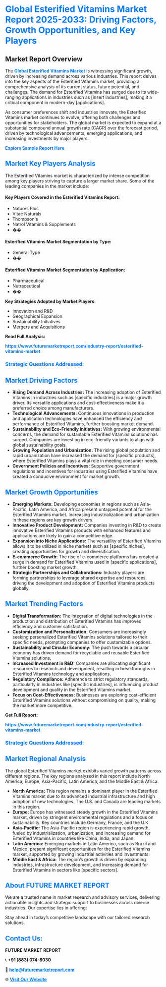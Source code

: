 <h1 style="color: #007BFF;">Global Esterified Vitamins Market Report 2025-2033: Driving Factors, Growth Opportunities, and Key Players</h1>

<section id="overview">
<h2>Market Report Overview</h2>
<p>The <a href="https://www.futuremarketreport.com/industry-report/esterified-vitamins-market" style="color: #007BFF; text-decoration: none;"><strong>Global Esterified Vitamins Market</strong></a> is witnessing significant growth, driven by increasing demand across various industries. This report delves into the key aspects of the Esterified Vitamins market, providing a comprehensive analysis of its current status, future potential, and challenges. The demand for Esterified Vitamins has surged due to its wide-ranging applications in industries such as [insert industries], making it a critical component in modern-day [applications].</p>
<p>As consumer preferences shift and industries innovate, the Esterified Vitamins market continues to evolve, offering both challenges and opportunities for stakeholders. The global market is expected to expand at a substantial compound annual growth rate (CAGR) over the forecast period, driven by technological advancements, emerging applications, and increasing investments by major players.</p>
</section>

<section id="overview">
<p><a href="https://www.futuremarketreport.com/request-sample/reportId=117781" style="color: #007BFF; text-decoration: none;"><strong>Explore Sample Report Here</strong></a></p>
</section>

<section id="key-players">
<h2 style="color: #007BFF;">Market Key Players Analysis</h2>
<p>The Esterified Vitamins market is characterized by intense competition among key players striving to capture a larger market share. Some of the leading companies in the market include:</p>
<h4>Key Players Covered in the Esterified Vitamins Report:</h4>
<ul><li>Natures Plus</li><li>Vitae Naturals</li><li>Thompson&#039;s</li><li>Natrol Vitamins &amp; Supplements</li><li>��</li></ul>
<h4>Esterified Vitamins Market Segmentation by Type:</h4>
<ul><li>General Type</li><li>��</li></ul>

<h4>Esterified Vitamins Market Segmentation by Application:</h4>
<ul><li>Pharmaceutical</li><li>Nutraceutical</li><li>��</li></ul>
<p><strong>Key Strategies Adopted by Market Players:</strong></p>
<ul>
<li>Innovation and R&D</li>
<li>Geographical Expansion</li>
<li>Sustainability Initiatives</li>
<li>Mergers and Acquisitions</li>
</ul>
</section>

<section>
<p><strong>Read Full Analysis: </strong></p><a href="https://www.futuremarketreport.com/industry-report/esterified-vitamins-market" style="color: #007BFF; text-decoration: none;"><strong>https://www.futuremarketreport.com/industry-report/esterified-vitamins-market</strong></a>
<h3 style="color: #007BFF;">Strategic Questions Addressed:</h3>
</section>

<section id="driving-factors">
<h2 style="color: #007BFF;">Market Driving Factors</h2>
<ul>
<li><strong>Rising Demand Across Industries:</strong> The increasing adoption of Esterified Vitamins in industries such as [specific industries] is a major growth driver. Its versatile applications and cost-effectiveness make it a preferred choice among manufacturers.</li>
<li><strong>Technological Advancements:</strong> Continuous innovations in production and application technologies have enhanced the efficiency and performance of Esterified Vitamins, further boosting market demand.</li>
<li><strong>Sustainability and Eco-Friendly Initiatives:</strong> With growing environmental concerns, the demand for sustainable Esterified Vitamins solutions has surged. Companies are investing in eco-friendly variants to align with global sustainability goals.</li>
<li><strong>Growing Population and Urbanization:</strong> The rising global population and rapid urbanization have increased the demand for [specific products], where Esterified Vitamins plays a vital role in meeting consumer needs.</li>
<li><strong>Government Policies and Incentives:</strong> Supportive government regulations and incentives for industries using Esterified Vitamins have created a conducive environment for market growth.</li>
</ul>
</section>

<section id="growth-opportunities">
<h2 style="color: #007BFF;">Market Growth Opportunities</h2>
<ul>
<li><strong>Emerging Markets:</strong> Developing economies in regions such as Asia-Pacific, Latin America, and Africa present untapped potential for the Esterified Vitamins market. Increasing industrialization and urbanization in these regions are key growth drivers.</li>
<li><strong>Innovative Product Development:</strong> Companies investing in R&D to create innovative Esterified Vitamins products with enhanced features and applications are likely to gain a competitive edge.</li>
<li><strong>Expansion into Niche Applications:</strong> The versatility of Esterified Vitamins allows it to be utilized in niche markets such as [specific niches], creating opportunities for growth and diversification.</li>
<li><strong>E-commerce Growth:</strong> The rise of e-commerce platforms has created a surge in demand for Esterified Vitamins used in [specific applications], further boosting market growth.</li>
<li><strong>Strategic Partnerships and Collaborations:</strong> Industry players are forming partnerships to leverage shared expertise and resources, driving the development and adoption of Esterified Vitamins products globally.</li>
</ul>
</section>

<section id="trending-factors">
<h2 style="color: #007BFF;">Market Trending Factors</h2>
<ul>
<li><strong>Digital Transformation:</strong> The integration of digital technologies in the production and distribution of Esterified Vitamins has improved efficiency and customer satisfaction.</li>
<li><strong>Customization and Personalization:</strong> Consumers are increasingly seeking personalized Esterified Vitamins solutions tailored to their specific needs, prompting companies to offer customizable options.</li>
<li><strong>Sustainability and Circular Economy:</strong> The push towards a circular economy has driven demand for recyclable and reusable Esterified Vitamins solutions.</li>
<li><strong>Increased Investment in R&D:</strong> Companies are allocating significant resources to research and development, resulting in breakthroughs in Esterified Vitamins technology and applications.</li>
<li><strong>Regulatory Compliance:</strong> Adherence to strict regulatory standards, particularly in industries like [specific industries], is influencing product development and quality in the Esterified Vitamins market.</li>
<li><strong>Focus on Cost-Effectiveness:</strong> Businesses are exploring cost-efficient Esterified Vitamins solutions without compromising on quality, making the market more competitive.</li>
</ul>
</section>

<section>
<p><strong>Get Full Report: </strong></p><a href="https://www.futuremarketreport.com/industry-report/esterified-vitamins-market" style="color: #007BFF; text-decoration: none;"><strong>https://www.futuremarketreport.com/industry-report/esterified-vitamins-market</strong></a>
<h3 style="color: #007BFF;">Strategic Questions Addressed:</h3>
</section>


<section id="regional-analysis">
<h2 style="color: #007BFF;">Market Regional Analysis</h2>
<p>The global Esterified Vitamins market exhibits varied growth patterns across different regions. The key regions analyzed in this report include North America, Europe, Asia-Pacific, Latin America, and the Middle East & Africa:</p>
<ul>
<li><strong>North America:</strong> This region remains a dominant player in the Esterified Vitamins market due to its advanced industrial infrastructure and high adoption of new technologies. The U.S. and Canada are leading markets in this region.</li>
<li><strong>Europe:</strong> Europe has witnessed steady growth in the Esterified Vitamins market, driven by stringent environmental regulations and a focus on sustainability. Key countries include Germany, France, and the U.K.</li>
<li><strong>Asia-Pacific:</strong> The Asia-Pacific region is experiencing rapid growth, fueled by industrialization, urbanization, and increasing demand for Esterified Vitamins in countries like China, India, and Japan.</li>
<li><strong>Latin America:</strong> Emerging markets in Latin America, such as Brazil and Mexico, present significant opportunities for the Esterified Vitamins market, supported by growing industrial activities and investments.</li>
<li><strong>Middle East & Africa:</strong> The region’s growth is driven by expanding industries, infrastructure development, and increasing demand for Esterified Vitamins in sectors like [specific sectors].</li>
</ul>
</section>

<footer>
<h2 style="color: #007BFF;">About FUTURE MARKET REPORT</h2>
<p>We are a trusted name in market research and advisory services, delivering actionable insights and strategic support to businesses across diverse industries. Our expertise lies in offering:</p>

<p>Stay ahead in today’s competitive landscape with our tailored research solutions.</p>

<h2 style="color: #007BFF;">Contact Us:</h2>
<p><strong>FUTURE MARKET REPORT</strong></p>
<p>📞 <strong>+91 (883) 074-8030</strong></p>
<p>📧 <strong><a href="mailto:help@futuremarketreport.com" style="color: #007BFF;">help@futuremarketreport.com</a></strong></p>
<p>🌐 <strong><a href="https://www.futuremarketreport.com/" style="color: #007BFF;">Visit Our Website</a></strong></p>
</footer>